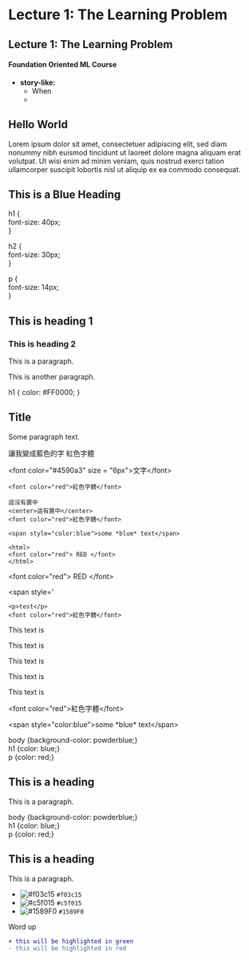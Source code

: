 # Lecture 1: The Learning Problem

## Lecture 1: The Learning Problem

#### Foundation Oriented ML Course

* **story-like:**
  * When
  * 

## Hello World

 Lorem ipsum dolor sit amet, consectetuer adipiscing elit, sed diam nonummy nibh euismod tincidunt ut laoreet dolore magna aliquam erat volutpat. Ut wisi enim ad minim veniam, quis nostrud exerci tation ullamcorper suscipit lobortis nisl ut aliquip ex ea commodo consequat.

## This is a Blue Heading

  
h1 {  
    font-size: 40px;  
}  
  
h2 {  
    font-size: 30px;  
}  
  
p {  
    font-size: 14px;  
}  


## This is heading 1

### This is heading 2

This is a paragraph.

This is another paragraph.

 h1 { color: \#FF0000; } 

## Title

Some paragraph text.

讓我變成藍色的字 紅色字體

&lt;font color="\#4590a3" size = "6px"&gt;文字&lt;/font&gt;



```markup
<font color="red">紅色字體</font>
```



```text
這沒有置中
<center>這有置中</center>
<font color="red">紅色字體</font>
```

```text
<span style="color:blue">some *blue* text</span>
```





```text
<html>
<font color="red"> RED </font>
</html>
```

&lt;font color="red"&gt; RED &lt;/font&gt;

&lt;span style='

```markup
<p>test</p>
<font color="red">紅色字體</font>
```

This text is

This text is

This text is

This text is

This text is

&lt;font color="red"&gt;紅色字體&lt;/font&gt;

&lt;span style="color:blue"&gt;some \*blue\* text&lt;/span&gt;

  
body {background-color: powderblue;}  
h1   {color: blue;}  
p    {color: red;}  


## This is a heading

This is a paragraph.

  
body {background-color: powderblue;}  
h1   {color: blue;}  
p    {color: red;}  


## This is a heading

This is a paragraph.

* ![\#f03c15](https://placehold.it/15/f03c15/000000?text=+) `#f03c15`
* ![\#c5f015](https://placehold.it/15/c5f015/000000?text=+) `#c5f015`
* ![\#1589F0](https://placehold.it/15/1589F0/000000?text=+) `#1589F0`

Word up

```diff
+ this will be highlighted in green
- this will be highlighted in red
```

